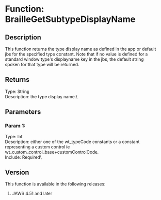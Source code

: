 # Function: BrailleGetSubtypeDisplayName

## Description

This function returns the type display name as defined in the app or
default jbs for the specified type constant. Note that if no value is
defined for a standard window type\'s displayname key in the jbs, the
default string spoken for that type will be returned.

## Returns

Type: String\
Description: the type display name.\

## Parameters

### Param 1:

Type: Int\
Description: either one of the wt_typeCode constants or a constant
representing a custom control ie
wt_custom_control_base+customControlCode.\
Include: Required\

## Version

This function is available in the following releases:

1.  JAWS 4.51 and later
